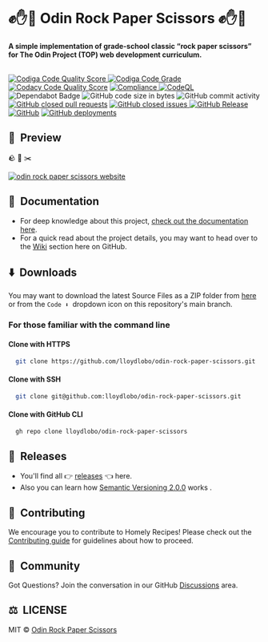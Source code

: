 <div align="left">
  <br>
  <h1>✊✋🤞 Odin Rock Paper Scissors ✊✋🤞</h1>
  <strong>A simple implementation of grade-school classic “rock paper scissors” for The Odin Project (TOP) web development curriculum.</strong>
</div>
<br/>
<p align="left">
<!--   <a href="https://github.com/lloydlobo/odin-rock-paper-scissors/actions/workflows/release.yml">
    <img src="https://github.com/lloydlobo/odin-rock-paper-scissors/actions/workflows/release.yml/badge.svg" alt="Release" style="max-width: 100%;"> </a> -->
  
  <a href="https://app.codiga.io/public/project/32333/odin-rock-paper-scissors/dashboard">
    <img src="https://api.codiga.io/project/32333/score/svg" alt="Codiga Code Quality Score" style="max-width: 100%;">
  </a>
  <a href="https://app.codiga.io/public/project/32333/odin-rock-paper-scissors/dashboard">
    <img src="https://api.codiga.io/project/32333/status/svg" alt="Codiga Code Grade" style="max-width: 100%;">
  </a>
   <a href="https://www.codacy.com/gh/lloydlobo/odin-rock-paper-scissors/dashboard?utm_source=github.com&amp;utm_medium=referral&amp;utm_content=lloydlobo/odin-rock-paper-scissors&amp;utm_campaign=Badge_Grade"><img src="https://app.codacy.com/project/badge/Grade/9f3f644bd59a42f1a5b13d0e6b1a8646"/ alt="Codacy Code Quality Score"></a>
  <a href="https://github.com/lloydlobo/odin-rock-paper-scissors/actions/workflows/compliance.yml">
    <img src="https://github.com/lloydlobo/odin-rock-paper-scissors/actions/workflows/compliance.yml/badge.svg" alt="Compliance" style="max-width: 100%;">
  </a>
  <a href="https://github.com/lloydlobo/odin-rock-paper-scissors/actions/workflows/codeql.yml">
    <img src="https://github.com/lloydlobo/odin-rock-paper-scissors/actions/workflows/codeql.yml/badge.svg" alt="CodeQL" style="max-width: 100%;">
  </a>
  <img src="https://img.shields.io/badge/Dependabot-active-brightgreen.svg" alt="Dependabot Badge">
  <img src="https://img.shields.io/github/languages/code-size/lloydlobo/odin-rock-paper-scissors" alt="GitHub code size in bytes">
  <img src="https://img.shields.io/github/commit-activity/w/lloydlobo/odin-rock-paper-scissors" alt="GitHub commit activity">
   <a href="https://github.com/lloydlobo/odin-rock-paper-scissors/issues?q=is%3Apr+is%3Aclosed"><img alt="GitHub closed pull requests" src="https://img.shields.io/github/issues-pr-closed/lloydlobo/odin-rock-paper-scissors"></a>
  <a href="https://github.com/lloydlobo/odin-rock-paper-scissors/issues">
    <img src="https://img.shields.io/github/issues-closed/lloydlobo/odin-rock-paper-scissors" alt="GitHub closed issues">
  </a>
  <a href="https://github.com/lloydlobo/odin-rock-paper-scissors/releases">
    <img src="https://img.shields.io/github/v/release/lloydlobo/odin-rock-paper-scissors.svg?style=flat" alt="GitHub Release">
  </a>
  <a href="https://github.com/lloydlobo/odin-rock-paper-scissors/blob/main/LICENSE"><img alt="GitHub" src="https://img.shields.io/github/license/lloydlobo/odin-rock-paper-scissors"></a>
  <a href="https://github.com/lloydlobo/odin-rock-paper-scissors/deployments"><img alt="GitHub deployments" src="https://img.shields.io/github/deployments/lloydlobo/odin-rock-paper-scissors/github-pages"></a>

  <!-- <a href="https://discord.gg/U2peSNf23P">
    <img src="https://img.shields.io/discord/<userid>.svg?label=&logo=discord&logoColor=ffffff&color=7389D8&labelColor=6A7EC2" alt="Discord">
  </a> -->

  <!-- <a href="https://twitter.com/username">
    <img src="https://img.shields.io/twitter/follow/username?label=Follow&style=social" alt="Twitter">
  </a> -->

</p>

## 🎥  Preview

🪨 📰 ✂️

[![odin rock paper scissors website](https://github.com/lloydlobo/lloydlobo/blob/main/assets/projects/web-development/odin-rock-paper-scissors.gif)](https://lloydlobo.github.io/odin-rock-paper-scissors/)

## 📰  Documentation

-   For deep knowledge about this project, [check out the documentation here](https://lloydlobo.github.io/odin-rock-paper-scissors-docs/).
-   For a quick read about the project details, you may want to head over to the [Wiki](https://github.com/lloydlobo/odin-rock-paper-scissors/wiki) section here on GitHub.

## ⬇️  Downloads

You may want to download the latest Source Files as a ZIP folder from [here](https://github.com/lloydlobo/odin-rock-paper-scissors/archive/refs/heads/main.zip) or from the `Code ⬇️`  dropdown icon on this repository's main branch.

### For those familiar with the command line

#### Clone with HTTPS

```bash
  git clone https://github.com/lloydlobo/odin-rock-paper-scissors.git
```

#### Clone with SSH

```bash
  git clone git@github.com:lloydlobo/odin-rock-paper-scissors.git
```

#### Clone with GitHub CLI

```bash
  gh repo clone lloydlobo/odin-rock-paper-scissors
```

## 📂  Releases

-   You'll find all 👉 [releases](https://github.com/lloydlobo/odin-rock-paper-scissors/releases) 👈 here.
-   Also you can learn how [Semantic Versioning 2.0.0](https://semver.org/) works .

## 🤝  Contributing

We encourage you to contribute to Homely Recipes!
Please check out the [Contributing guide](https://github.com/lloydlobo/odin-rock-paper-scissors/blob/main/CONTRIBUTING.md) for guidelines about how to proceed.

## 🍕  Community

Got Questions? Join the conversation in our GitHub [Discussions](https://github.com/lloydlobo/odin-rock-paper-scissors/discussions) area.

<!-- Got Questions? Join the conversation in our [Discord](https://discord.gg/<forumlink>).   -->

## ⚖️  LICENSE

MIT © [Odin Rock Paper Scissors](LICENSE)
